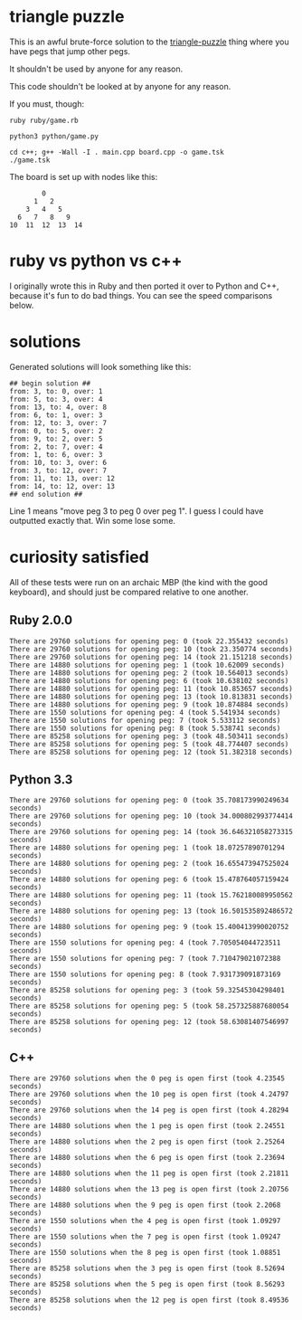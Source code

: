 triangle puzzle
===============

This is an awful brute-force solution to the [triangle-puzzle](http://www.officeplayground.com/Assets/ProductPreview/pi3000-3199/3174_peggame_1.jpg) thing where
you have pegs that jump other pegs. 

It shouldn't be used by anyone for any reason.

This code shouldn't be looked at by anyone for any reason. 

If you must, though:

    ruby ruby/game.rb

    python3 python/game.py

    cd c++; g++ -Wall -I . main.cpp board.cpp -o game.tsk
    ./game.tsk

The board is set up with nodes like this:

            0
          1   2
        3   4   5
      6   7   8   9
    10  11  12  13  14  
    

ruby vs python vs c++
===========

I originally wrote this in Ruby and then ported it over to Python and C++, because it's fun to do bad things. You can see the speed comparisons below.


solutions
=========

Generated solutions will look something like this: 

    ## begin solution ##
    from: 3, to: 0, over: 1
    from: 5, to: 3, over: 4
    from: 13, to: 4, over: 8
    from: 6, to: 1, over: 3
    from: 12, to: 3, over: 7
    from: 0, to: 5, over: 2
    from: 9, to: 2, over: 5
    from: 2, to: 7, over: 4
    from: 1, to: 6, over: 3
    from: 10, to: 3, over: 6
    from: 3, to: 12, over: 7
    from: 11, to: 13, over: 12
    from: 14, to: 12, over: 13
    ## end solution ##
    
Line 1 means "move peg 3 to peg 0 over peg 1". I guess I could have outputted exactly that. Win some lose some.

curiosity satisfied
===================

All of these tests were run on an archaic MBP (the kind with the good keyboard), and should just be compared relative to one another. 

Ruby 2.0.0
----------

    There are 29760 solutions for opening peg: 0 (took 22.355432 seconds)
    There are 29760 solutions for opening peg: 10 (took 23.350774 seconds)
    There are 29760 solutions for opening peg: 14 (took 21.151218 seconds)
    There are 14880 solutions for opening peg: 1 (took 10.62009 seconds)
    There are 14880 solutions for opening peg: 2 (took 10.564013 seconds)
    There are 14880 solutions for opening peg: 6 (took 10.638102 seconds)
    There are 14880 solutions for opening peg: 11 (took 10.853657 seconds)
    There are 14880 solutions for opening peg: 13 (took 10.813831 seconds)
    There are 14880 solutions for opening peg: 9 (took 10.874884 seconds)
    There are 1550 solutions for opening peg: 4 (took 5.541934 seconds)
    There are 1550 solutions for opening peg: 7 (took 5.533112 seconds)
    There are 1550 solutions for opening peg: 8 (took 5.538741 seconds)
    There are 85258 solutions for opening peg: 3 (took 48.503411 seconds)
    There are 85258 solutions for opening peg: 5 (took 48.774407 seconds)
    There are 85258 solutions for opening peg: 12 (took 51.382318 seconds)

Python 3.3
----------

    There are 29760 solutions for opening peg: 0 (took 35.708173990249634 seconds)
    There are 29760 solutions for opening peg: 10 (took 34.000802993774414 seconds)
    There are 29760 solutions for opening peg: 14 (took 36.646321058273315 seconds)
    There are 14880 solutions for opening peg: 1 (took 18.07257890701294 seconds)
    There are 14880 solutions for opening peg: 2 (took 16.655473947525024 seconds)
    There are 14880 solutions for opening peg: 6 (took 15.478764057159424 seconds)
    There are 14880 solutions for opening peg: 11 (took 15.762180089950562 seconds)
    There are 14880 solutions for opening peg: 13 (took 16.501535892486572 seconds)
    There are 14880 solutions for opening peg: 9 (took 15.400413990020752 seconds)
    There are 1550 solutions for opening peg: 4 (took 7.705054044723511 seconds)
    There are 1550 solutions for opening peg: 7 (took 7.710479021072388 seconds)
    There are 1550 solutions for opening peg: 8 (took 7.931739091873169 seconds)
    There are 85258 solutions for opening peg: 3 (took 59.32545304298401 seconds)
    There are 85258 solutions for opening peg: 5 (took 58.257325887680054 seconds)
    There are 85258 solutions for opening peg: 12 (took 58.63081407546997 seconds)

C++
---

    There are 29760 solutions when the 0 peg is open first (took 4.23545 seconds)
    There are 29760 solutions when the 10 peg is open first (took 4.24797 seconds)
    There are 29760 solutions when the 14 peg is open first (took 4.28294 seconds)
    There are 14880 solutions when the 1 peg is open first (took 2.24551 seconds)
    There are 14880 solutions when the 2 peg is open first (took 2.25264 seconds)
    There are 14880 solutions when the 6 peg is open first (took 2.23694 seconds)
    There are 14880 solutions when the 11 peg is open first (took 2.21811 seconds)
    There are 14880 solutions when the 13 peg is open first (took 2.20756 seconds)
    There are 14880 solutions when the 9 peg is open first (took 2.2068 seconds)
    There are 1550 solutions when the 4 peg is open first (took 1.09297 seconds)
    There are 1550 solutions when the 7 peg is open first (took 1.09247 seconds)
    There are 1550 solutions when the 8 peg is open first (took 1.08851 seconds)
    There are 85258 solutions when the 3 peg is open first (took 8.52694 seconds)
    There are 85258 solutions when the 5 peg is open first (took 8.56293 seconds)
    There are 85258 solutions when the 12 peg is open first (took 8.49536 seconds)

